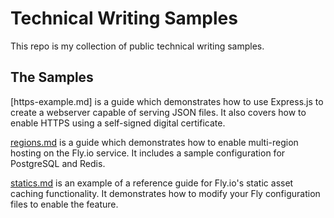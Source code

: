 # Technical Writing Samples

This repo is my collection of public technical writing samples.

## The Samples

[https-example.md] is a guide which demonstrates how to use Express.js to create a webserver capable of serving JSON files. It also covers how to enable HTTPS using a self-signed digital certificate. 

[regions.md](https://github.com/alexander-wood/tech-writing-samples/blob/main/regions.md) is a guide which demonstrates how to enable multi-region hosting on the Fly.io service. It includes a sample configuration for PostgreSQL and Redis.

[statics.md](https://github.com/alexander-wood/tech-writing-samples/blob/main/statics.md) is an example of a reference guide for Fly.io's static asset caching functionality. It demonstrates how to modify your Fly configuration files to enable the feature.